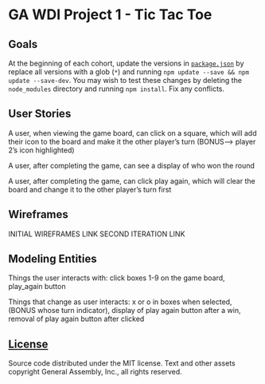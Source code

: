 # GA WDI Project 1 - Tic Tac Toe

## Goals

At the beginning of each cohort, update the versions in
[`package.json`](package.json) by replace all versions with a glob (`*`) and
running `npm update --save && npm update --save-dev`. You may wish to test these
changes by deleting the `node_modules` directory and running `npm install`.
Fix any conflicts.

## User Stories

A user, when viewing the game board, can click on a square, which will add their icon to the board and make it the other player’s turn (BONUS—> player 2’s icon highlighted)

A user, after completing the game, can see a display of who won the round

A user, after completing the game, can click play again, which will clear the board and change it to the other player’s turn first

##  Wireframes

INITIAL WIREFRAMES LINK
SECOND ITERATION LINK

##  Modeling Entities

Things the user interacts with: click boxes 1-9 on the game board, play_again button

Things that change as user interacts: x or o in boxes when selected, (BONUS whose turn indicator), display of play again button after a win, removal of play again button after clicked

## [License](LICENSE)

Source code distributed under the MIT license. Text and other assets copyright
General Assembly, Inc., all rights reserved.
